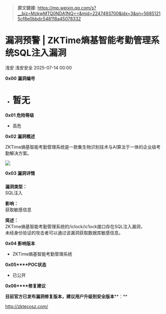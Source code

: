 > **原文链接**: https://mp.weixin.qq.com/s?__biz=MzkwMTQ0NDA1NQ==&mid=2247493700&idx=3&sn=56851215cf8e0bbdc548118a45078332

#  漏洞预警 | ZKTime熵基智能考勤管理系统SQL注入漏洞  
浅安  浅安安全   2025-07-14 00:00  
  
**0x00 漏洞编号**  
- # 暂无  
  
**0x01 危险等级**  
- 高危  
  
**0x02 漏洞概述**  
  
ZKTime熵基智能考勤管理系统是一款集生物识别技术与AI算法于一体的企业级考勤解决方案。  
  
![](https://mmbiz.qpic.cn/sz_mmbiz_png/7stTqD182SXibicaYVFNppHJFsXuaib4e9IQBPfJ6NGo7gLvtgPfssgCcib3OQ3XM5vaywaJWueCFtOyDf8FRbSnxA/640?wx_fmt=png&from=appmsg "")  
  
**0x03 漏洞详情**  
###   
  
**漏洞类型：**  
SQL注入  
  
**影响：**  
获取敏感信息  
  
**简述：**  
ZKTime熵基智能考勤管理系统的/iclock/ic1ock接口存在SQL注入漏洞，  
未经身份验证的攻击者可以通过该漏洞获取数据库敏感信息。  
  
**0x04 影响版本**  
- ZKTime熵基智能考勤管理系统  
  
**0x05****POC状态**  
- 已公开  
  
**0x06****修复建议**  
  
**目前官方已发布漏洞修复版本，建议用户升级到安全版本****：**  
  
http://zktecosz.com/  
  
  
  

